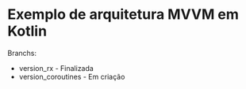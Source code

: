 # Exemplo de arquitetura MVVM em Kotlin

Branchs:
 - version_rx - Finalizada
  - version_coroutines - Em criação

